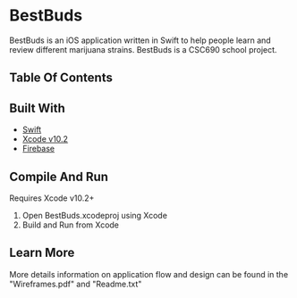 # BestBuds

BestBuds is an iOS application written in Swift to help people learn and review different marijuana strains. BestBuds is a CSC690 school project.

## Table Of Contents

## Built With
* [Swift](https://developer.apple.com/swift/)
* [Xcode v10.2](https://developer.apple.com/xcode/)
* [Firebase](https://firebase.google.com/)

## Compile And Run

Requires Xcode v10.2+

1. Open BestBuds.xcodeproj using Xcode
2. Build and Run from Xcode

## Learn More

More details information on application flow and design can be found in the "Wireframes.pdf" and "Readme.txt"
